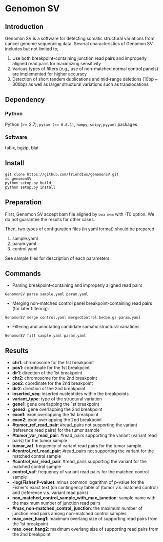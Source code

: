 # Genomon SV

## Introduction

Genomon SV is a software for detecting somatic structural variations from cancer genome sequencing data.
Several characteristics of Genomon SV includes but not limited to;

1. Use both breakpoint-containing junction read pairs and improperly aligned read pairs for maximizing sensitivity
2. Various types of filters (e.g., use of non-matched normal control panels) are implemented for higher accuracy
3. Detection of short tandem duplications and mid-range deletions (10bp ~ 300bp) as well as larger structural variations such as translocations

## Dependency

### Python
Python (>= 2.7), `pysam (>= 0.8.1)`, `numpy`, `scipy`, `pyyaml` packages

### Software
tabix, bgzip, blat

## Install

```
git clone https://github.com/friend1ws/genomonSV.git
cd genomonSV
python setup.py build
python setup.py install
```
## Preparation

First, Genomon SV accept bam file aligned by `bwa mem` with -T0 option.
We do not guarantee the results for other cases.

Then, two types of configuration files (in yaml format) should be prepared.

1. sample.yaml
2. param.yaml
3. control.yaml

See sample files for description of each parameters.

## Commands

* Parsing breakpoint-containing and improperly aligned read pairs

```
GenomonSV parse sample.yaml param.yaml
```

* Merging non-matched control panel breakpoint-containing read pairs
(for later filtering).

```
GenomonSV merge control.yaml mergedControl.bedpe.gz param.yaml                                        
```

* Filtering and annotating candidate somatic structural variations

```
GenomonSV filt sample.yaml param.yaml
```

## Results


* **chr1**: chromosome for the 1st breakpoint
* **pos1**: coordinate for the 1st breakpoint
* **dir1**: direction of the 1st breakpoint
* **chr2**: chromosome for the 2nd breakpoint
* **pos2**: coordinate for the 2nd breakpoint
* **dir2**: direction of the 2nd breakpoint
* **inserted_seq**: inserted nucleotides within the breakpoints
* **variant_type**: type of the structural variation
* **gene1**: gene overlapping the 1st breakpoint
* **gene2**: gene overlapping the 2nd breakpoint
* **exon1**: exon overlapping the 1st breakpoint
* **exon2**: exon overlapping the 2nd breakpoint
* **#tumor_ref_read_pair**: #read_pairs not supporting the variant (reference read pairs) for the tumor sample
* **#tumor_var_read_pair**: #read_pairs supporting the variant (variant read paris) for the tumor sample
* **tumor_vaf**: frequency of variant read pairs for the tumor sample 
* **#control_ref_read_pair**: #read_pairs not supporting the variant for the matched control sample
* **#control_var_read_pair**: #read_pairs supporting the variant for the matched control sample
* **control_vaf**: frequency of variant read pairs for the matched control sample 
* **-log(Fisher P-value)**: minus common logarithm of p-value for the Fisher's exact text (on contingency table of (tumor v.s. matched control) and (reference v.s. variant read pairs)
* **non_matched_control_sample_with_max_junction**: sample name with the maximum number of junction read pairs
* **#max_non-matched_control_junction**: the maximum number of junction read pairs among non-matched control samples
* **max_over_hang1**: maximum overlang size of supporting read pairs from the 1st breakpoint
* **max_over_hang2**: maximum overlang size of supporting read pairs from the 2nd breakpoint

 
